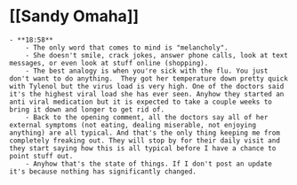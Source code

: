 # [[Sandy Omaha]]
	- **18:58**
		- The only word that comes to mind is "melancholy".
		- She doesn't smile, crack jokes, answer phone calls, look at text messages, or even look at stuff online (shopping).
		- The best analogy is when you're sick with the flu. You just don't want to do anything.  They got her temperature down pretty quick with Tylenol but the virus load is very high. One of the doctors said it's the highest viral load she has ever seen. Anyhow they started an anti viral medication but it is expected to take a couple weeks to bring it down and longer to get rid of.
		- Back to the opening comment, all the doctors say all of her external symptoms (not eating, dealing miserable, not enjoying anything) are all typical. And that's the only thing keeping me from completely freaking out. They will stop by for their daily visit and they start saying how this is all typical before I have a chance to point stuff out.
		- Anyhow that's the state of things. If I don't post an update it's because nothing has significantly changed.